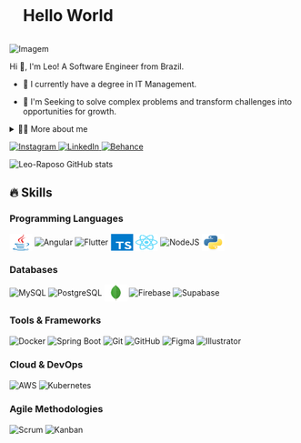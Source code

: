 <!--título-->
<div id="user-content-toc">
  <ul align="left">
    <summary><h1 style="display: inline-block">Hello World</h1></summary>
</div>

<!-- GIF -->
<p align="left">
  <img src="https://s11.gifyu.com/images/SOsL6.gif" alt="Imagem">
</p>

<!-- Presentation -->
<p align="left">
  Hi 👋, I'm Leo! A Software Engineer from Brazil.

  - 🌱 I currently have a degree in IT Management.

  - 🔭 I'm Seeking to solve complex problems and transform challenges into opportunities for growth.
</p>

<!-- Dropdown -->
<details>
  <summary>👨‍💻 More about me</summary>

  - 💬 I am 36 years old, currently living in Brazil. I have extensive experience as a Software Engineer, specializing in fullstack development, IT management, and UI/UX design. I have led and contributed to several large-scale projects, including SaaS systems for cattle farms, event management applications, and CRM systems for governmental organizations.

  - 🛠️ I have worked with technologies such as **Java**, **Angular**, **Flutter**, **TypeScript**, **React**, **NodeJS**, **Python**, and various databases like **MySQL**, **PostgreSQL**, **MongoDB**, **Firebase**, and **Supabase**. My cloud experience includes **AWS**, **Kubernetes**, and **Spring Cloud**.

  - 🚀 In addition to my technical skills, I have experience working with clients such as **Ministério da Saúde**, **Sebrae**, **PNUD**, **OPAS**, and **FUNASA**. I have developed both mobile apps and websites for these clients, as well as communication bots for WhatsApp and email.

  - ⚡ I am passionate about solving complex problems and transforming them into opportunities for growth. In my free time, I enjoy exploring new technologies, reading, and sharing my knowledge through YouTube, where I create content about audiovisual topics and video editing.
</details>


<!-- Links -->
<p align="left">
  <a href="https://www.instagram.com/leoapoena/">
    <img src="https://img.shields.io/badge/Instagram-E4405F?style=for-the-badge&logo=instagram&logoColor=white" alt="Instagram">
  </a>
  <a href="https://www.linkedin.com/in/leonardo-raposo-5b0a70144/">
    <img src="https://img.shields.io/badge/LinkedIn-0077B5?style=for-the-badge&logo=linkedin&logoColor=white" alt="LinkedIn">
  </a>
  <a href="https://www.behance.net/leonardoapoena">
    <img src="https://img.shields.io/badge/Behance-1769ff?style=for-the-badge&logo=behance&logoColor=white" alt="Behance">
  </a>
</p>

<!-- GithubStats -->
<p align="left">
  <img src="https://github-readme-stats.vercel.app/api?username=Leo-Raposo&show_icons=true&theme=gotham" alt="Leo-Raposo GitHub stats">
</p>

## 🔥 Skills

<!-- Skills: Programming Languages -->
  <div style="flex-basis: 48%;">
    <h3>Programming Languages</h3>
    <img align="center" alt="Java" height="30" width="40" src="https://raw.githubusercontent.com/devicons/devicon/master/icons/java/java-original.svg">
    <img align="center" alt="Angular" height="30" width="40" src="https://cdn.jsdelivr.net/gh/devicons/devicon/icons/angularjs/angularjs-original.svg">
    <img align="center" alt="Flutter" height="30" width="40" src="https://cdn.jsdelivr.net/gh/devicons/devicon/icons/flutter/flutter-original.svg">
    <img align="center" alt="TypeScript" height="30" width="40" src="https://raw.githubusercontent.com/devicons/devicon/master/icons/typescript/typescript-original.svg">
    <img align="center" alt="React" height="30" width="40" src="https://raw.githubusercontent.com/devicons/devicon/master/icons/react/react-original.svg">
    <img align="center" alt="NodeJS" height="30" width="40" src="https://cdn.jsdelivr.net/gh/devicons/devicon/icons/nodejs/nodejs-original.svg">
    <img align="center" alt="Python" height="30" width="40" src="https://raw.githubusercontent.com/devicons/devicon/master/icons/python/python-original.svg">
  </div>
  
<!-- Skills: Databases -->
  <div style="flex-basis: 48%;">
    <h3>Databases</h3>
    <img align="center" alt="MySQL" height="30" width="40" src="https://cdn.jsdelivr.net/gh/devicons/devicon/icons/mysql/mysql-original.svg">
    <img align="center" alt="PostgreSQL" height="30" width="40" src="https://cdn.jsdelivr.net/gh/devicons/devicon/icons/postgresql/postgresql-original.svg">
    <img align="center" alt="MongoDB" height="30" width="40" src="https://raw.githubusercontent.com/devicons/devicon/master/icons/mongodb/mongodb-original.svg">
    <img align="center" alt="Firebase" height="30" width="40" src="https://cdn.jsdelivr.net/gh/devicons/devicon/icons/firebase/firebase-plain.svg">
    <img align="center" alt="Supabase" height="30" width="40" src="https://raw.githubusercontent.com/supabase/supabase/master/web/static/supabase-logo-icon.svg">
  </div>
  
<!-- Skills: Tools & Frameworks -->
  <div style="flex-basis: 48%;">
    <h3>Tools & Frameworks</h3>
    <img align="center" alt="Docker" height="30" width="40" src="https://cdn.jsdelivr.net/gh/devicons/devicon/icons/docker/docker-original.svg">
    <img align="center" alt="Spring Boot" height="30" width="40" src="https://cdn.jsdelivr.net/gh/devicons/devicon/icons/spring/spring-original.svg">
    <img align="center" alt="Git" height="30" width="40" src="https://cdn.jsdelivr.net/gh/devicons/devicon/icons/git/git-original.svg">
    <img align="center" alt="GitHub" height="30" width="40" src="https://cdn.jsdelivr.net/gh/devicons/devicon/icons/github/github-original.svg">
    <img align="center" alt="Figma" height="30" width="40" src="https://cdn.jsdelivr.net/gh/devicons/devicon/icons/figma/figma-original.svg">
    <img align="center" alt="Illustrator" height="30" width="40" src="https://cdn.jsdelivr.net/gh/devicons/devicon/icons/illustrator/illustrator-plain.svg">
  </div>
  
<!-- Skills: Cloud & DevOps -->
  <div style="flex-basis: 48%;">
    <h3>Cloud & DevOps</h3>
    <img align="center" alt="AWS" height="30" width="40" src="https://cdn.jsdelivr.net/gh/devicons/devicon/icons/amazonwebservices/amazonwebservices-original.svg">
    <img align="center" alt="Kubernetes" height="30" width="40" src="https://cdn.jsdelivr.net/gh/devicons/devicon/icons/kubernetes/kubernetes-plain.svg">
  </div>

<!-- Skills: Methodologies -->
  <div style="flex-basis: 48%;">
    <h3>Agile Methodologies</h3>
    <img align="center" alt="Scrum" height="30" width="40" src="https://cdn.jsdelivr.net/gh/devicons/devicon/icons/scrum/scrum-original.svg">
    <img align="center" alt="Kanban" height="30" width="40" src="https://upload.wikimedia.org/wikipedia/commons/3/3e/Kanban-icon.png">
  </div>

